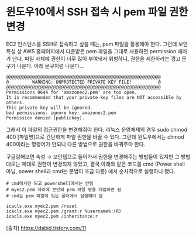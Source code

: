# 윈도우10에서 SSH 접속 시 pem 파일 권한변경

EC2 인스턴스를 SSH로 접속하고 싶을 때는, pem 파일을 활용해야 한다.
그런데 보안특성 상 AWS 홈페이지에서 다운받은 pem 파일을 그대로 사용하면 permission 에러가 난다.
파일 자체에 권한이 너무 많이 부여돼서 위험하니, 권한을 제한하라는 경고 문구가 나온다.
아래 문구처럼 나온다...

<pre id="code_1624886063200" class="shell" data-ke-language="shell" data-ke-type="codeblock"><code>@@@@@@@@@@@@@@@@@@@@@@@@@@@@@@@@@@@@@@@@@@@@@@@@@@@@@@@@@@@
@         WARNING: UNPROTECTED PRIVATE KEY FILE!          @
@@@@@@@@@@@@@@@@@@@@@@@@@@@@@@@@@@@@@@@@@@@@@@@@@@@@@@@@@@@
Permissions 0644 for 'amazonec2.pem' are too open.
It is recommended that your private key files are NOT accessible by others.
This private key will be ignored.
bad permissions: ignore key: amazonec2.pem
Permission denied (publickey).</code></pre>

그래서 이 파일의 접근권한을 변경해줘야 한다.
리눅스 운영체제의 경우 sudo chmod 400 [파일명]으로 간단하게  파일 권한을 바꿀 수 있다.
그런데 윈도우에서는 chmod 400이라는 명령어가 안되니 다른 방법으로 권한을 바꿔주야 한다.

구글링해보면 속성 → 보안텝으로 들어가서 권한을 변경해주는 방법들이 있지만 그 방법대로는 제대로 권한이 변경되지 않았고, 결국 아래와 같은 코드를 cmd (Power shell 아님, power shell과 cmd는 문법이 조금 다름) 에서 순차적으로 실행하니 됐다.

<pre id="code_1624886587065" class="shell" data-ke-language="shell" data-ke-type="codeblock"><code># cmd에서만 되고 powershell에서는 안됨
# myec2.pem 자리에 본인의 pem 파일 명을 대입하면 됨
# cmd는 pem 파일이 있는 폴더에서 실행해야 함

icacls.exe myec2.pem /reset
icacls.exe myec2.pem /grant:r %username%:(R)
icacls.exe myec2.pem /inheritance:r</code></pre>


[출처] https://dabid.tistory.com/11
